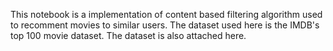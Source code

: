 This notebook is a implementation of content based filtering algorithm used to recomment movies to similar users. The dataset used here is the IMDB's top 100 movie dataset. The dataset is also attached here.
